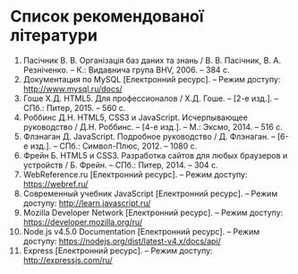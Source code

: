 # Список рекомендованої літератури

1. Пасічник В. В. Організація баз даних та знань / В. В. Пасічник, В. А. Резніченко. – К.: Видавнича група BHV, 2006. – 384 с.
2. Документация по MySQL [Електронний ресурс]. – Режим доступу: http://www.mysql.ru/docs/
3. Гоше Х.Д. HTML5. Для профессионалов / Х.Д. Гоше. – [2-е изд.]. – СПб.: Питер, 2015. – 560 с.
4.	Роббинс Д.Н. HTML5, CSS3 и JavaScript. Исчерпывающее руководство / Д.Н. Роббинс. – [4-е изд.]. – М.: Эксмо, 2014. – 516 с.
5.	Флэнаган Д. JavaScript. Подробное руководство / Д. Флэнаган. – [6-е изд.]. – СПб.: Символ-Плюс, 2012. – 1080 с.
6.	Фрейн Б. HTML5 и CSS3. Разработка сайтов для любых браузеров и устройств / Б. Фрейн. – СПб.: Питер, 2014. – 304 с.
7.	WebReference.ru [Електронний ресурс]. – Режим доступу: https://webref.ru/
8.	Современный учебник JavaScript [Електронний ресурс]. – Режим доступу: http://learn.javascript.ru/
9.	Mozilla Developer Network [Електронний ресурс]. – Режим доступу: https://developer.mozilla.org/ru/
10. Node.js v4.5.0 Documentation [Електронний ресурс]. – Режим доступу: https://nodejs.org/dist/latest-v4.x/docs/api/
11. Express [Електронний ресурс]. – Режим доступу: http://expressjs.com/ru/
